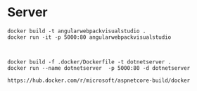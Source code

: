 # Server

    docker build -t angularwebpackvisualstudio .
    docker run -it -p 5000:80 angularwebpackvisualstudio



    docker build -f .docker/Dockerfile -t dotnetserver .
    docker run --name dotnetserver  -p 5000:80 -d dotnetserver

    https://hub.docker.com/r/microsoft/aspnetcore-build/docker